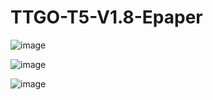 # TTGO-T5-V1.8-Epaper

![image](https://github.com/LilyGO/TTGO-T5-V1.8-Epaper/blob/master/image/T5%20v1.9.jpg)

![image](https://github.com/LilyGO/TTGO-T5-V1.8-Epaper/blob/master/image/9%20(1).jpg)

![image](https://github.com/LilyGO/TTGO-T5-V1.8-Epaper/blob/master/image/8%20(1).jpg)
